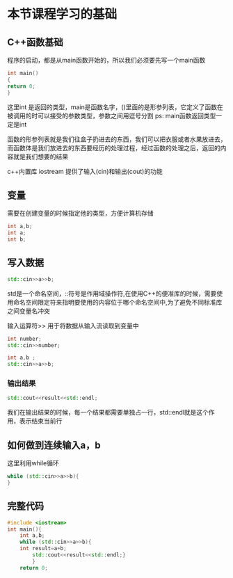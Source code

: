 # 本节课程学习的基础



## C++函数基础
程序的启动，都是从main函数开始的，所以我们必须要先写一个main函数
```c++
int main()
{
return 0;
}
```
这里int 是返回的类型，main是函数名字，()里面的是形参列表，它定义了函数在被调用的时可以接受的参数类型，参数之间用逗号分割
ps: main函数返回类型一定是int

函数的形参列表就是我们往盒子扔进去的东西，我们可以把衣服或者水果放进去，而函数体是我们放进去的东西要经历的处理过程，经过函数的处理之后，返回的内容就是我们想要的结果

c++内置库 iostream 提供了输入(cin)和输出(cout)的功能

## 变量
需要在创建变量的时候指定他的类型，方便计算机存储
```c++
int a,b;
int a;
int b;
```
## 写入数据
```c++
std::cin>>a>>b;
```
std是一个命名空间，::符号是作用域操作符,在使用C++的便准库的时候，需要使用命名空间限定符来指明要使用的内容位于哪个命名空间中,为了避免不同标准库之间变量名冲突

输入运算符>> 
用于将数据从输入流读取到变量中
```c++
int number;
std::cin>>number;

int a,b ;
std::cin>>a>>b;
```
### 输出结果
```c++
std::cout<<result<<std::endl;
```
我们在输出结果的时候，每一个结果都需要单独占一行，std::endl就是这个作用，表示结束当前行

## 如何做到连续输入a，b
这里利用while循环
```c++
while (std::cin>>a>>b){
}
```
## 完整代码
```c++
#include <iostream>
int main(){
    int a,b;
    while (std::cin>>a>>b){
    int result=a+b;
        std::cout<<result<<std::endl;}
        }
    return 0;
```






